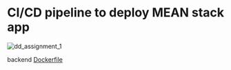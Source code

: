 # CI/CD pipeline to deploy MEAN stack app
![dd_assignment_1](https://github.com/user-attachments/assets/87e32fc2-ac7f-47b4-910d-ee309d33142e)

backend [Dockerfile](backend/Dockerfile)
